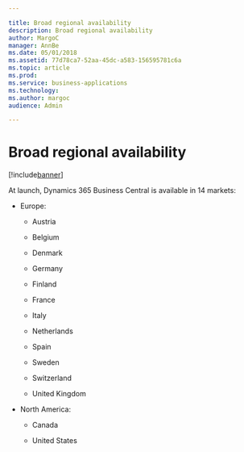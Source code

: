 ```yaml
---

title: Broad regional availability
description: Broad regional availability
author: MargoC
manager: AnnBe
ms.date: 05/01/2018
ms.assetid: 77d78ca7-52aa-45dc-a583-156595781c6a
ms.topic: article
ms.prod: 
ms.service: business-applications
ms.technology: 
ms.author: margoc
audience: Admin

---
```

#  Broad regional availability




[!include[banner](../../includes/banner.md)]

At launch, Dynamics 365 Business Central is available in 14 markets:

-   Europe:

    -   Austria

    -   Belgium

    -   Denmark

    -   Germany

    -   Finland

    -   France

    -   Italy

    -   Netherlands

    -   Spain

    -   Sweden

    -   Switzerland

    -   United Kingdom

-   North America:

    -   Canada

    -   United States
